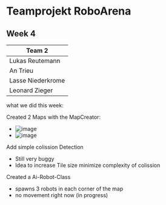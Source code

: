 # Teamprojekt RoboArena
## Week 4

| Team 2 |
| ----------------- |
| Lukas Reutemann   | 
| An Trieu          | 
| Lasse Niederkrome |
| Leonard Zieger    |


what we did this week:


Created 2 Maps with the MapCreator:
- ![image](https://user-images.githubusercontent.com/72664329/171627386-373bccd1-26c9-4f97-a0e6-97b5cec75098.png)
- ![image](https://user-images.githubusercontent.com/72664329/171627493-6eb94e27-cbac-4dd0-8c61-bd12d077b0e2.png)


Add simple colission Detection
- Still very buggy
- Idea to increase Tile size minimize complexity of colission


Created a Ai-Robot-Class
- spawns 3 robots in each corner of the map
- no movement right now (in progress)